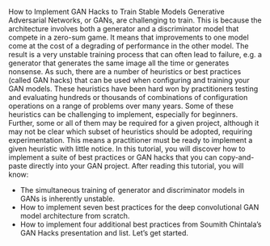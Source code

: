 How to Implement GAN Hacks to
Train Stable Models
Generative Adversarial Networks, or GANs, are challenging to train. This is because the
architecture involves both a generator and a discriminator model that compete in a zero-sum
game. It means that improvements to one model come at the cost of a degrading of performance
in the other model. The result is a very unstable training process that can often lead to
failure, e.g. a generator that generates the same image all the time or generates nonsense. As
such, there are a number of heuristics or best practices (called GAN hacks) that can be used
when configuring and training your GAN models. These heuristics have been hard won by
practitioners testing and evaluating hundreds or thousands of combinations of configuration
operations on a range of problems over many years.
Some of these heuristics can be challenging to implement, especially for beginners. Further,
some or all of them may be required for a given project, although it may not be clear which
subset of heuristics should be adopted, requiring experimentation. This means a practitioner
must be ready to implement a given heuristic with little notice. In this tutorial, you will discover
how to implement a suite of best practices or GAN hacks that you can copy-and-paste directly
into your GAN project. After reading this tutorial, you will know:
- The simultaneous training of generator and discriminator models in GANs is inherently
unstable.
- How to implement seven best practices for the deep convolutional GAN model architecture
from scratch.
- How to implement four additional best practices from Soumith Chintala’s GAN Hacks
presentation and list.
Let’s get started.
